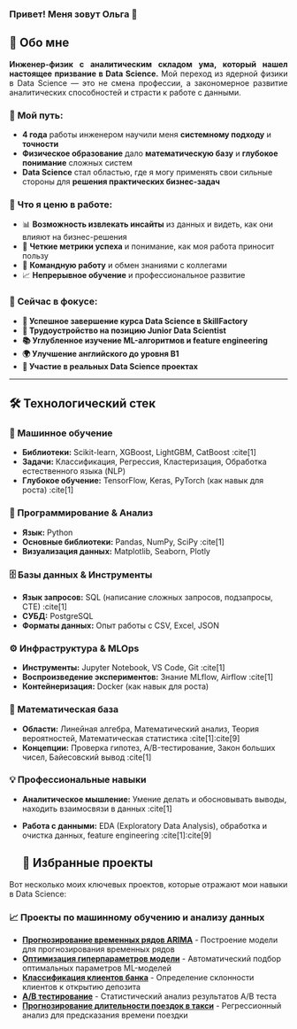 ### Привет! Меня зовут Ольга 👋

## 🎯 Обо мне

<div align="justify">

**Инженер-физик с аналитическим складом ума, который нашел настоящее призвание в Data Science.** Мой переход из ядерной физики в Data Science — это не смена профессии, а закономерное развитие аналитических способностей и страсти к работе с данными.

</div>

### 🔬 **Мой путь:**
- **4 года** работы инженером научили меня **системному подходу** и **точности**
- **Физическое образование** дало **математическую базу** и **глубокое понимание** сложных систем
- **Data Science** стал областью, где я могу применять свои сильные стороны для **решения практических бизнес-задач**

### 🎯 **Что я ценю в работе:**
- 📊 **Возможность извлекать инсайты** из данных и видеть, как они влияют на бизнес-решения
- 🎯 **Четкие метрики успеха** и понимание, как моя работа приносит пользу
- 🤝 **Командную работу** и обмен знаниями с коллегами
- 📈 **Непрерывное обучение** и профессиональное развитие

### 🌱 **Сейчас в фокусе:**
-   **🎯 Успешное завершение курса Data Science в SkillFactory**
-   **🚀 Трудоустройство на позицию Junior Data Scientist**
-   **📚 Углубленное изучение ML-алгоритмов и feature engineering**
-   **🌍 Улучшение английского до уровня B1**
-   **💼 Участие в реальных Data Science проектах**

---

## 🛠 Технологический стек

### **🧠 Машинное обучение**
- **Библиотеки:** Scikit-learn, XGBoost, LightGBM, CatBoost :cite[1]
- **Задачи:** Классификация, Регрессия, Кластеризация, Обработка естественного языка (NLP)
- **Глубокое обучение:** TensorFlow, Keras, PyTorch (как навык для роста) :cite[1]

### **🐍 Программирование & Анализ**
- **Язык:** Python
- **Основные библиотеки:** Pandas, NumPy, SciPy :cite[1]
- **Визуализация данных:** Matplotlib, Seaborn, Plotly

### **🗄️ Базы данных & Инструменты**
- **Язык запросов:** SQL (написание сложных запросов, подзапросы, CTE) :cite[1]
- **СУБД:** PostgreSQL
- **Форматы данных:** Опыт работы с CSV, Excel, JSON

### **⚙️ Инфраструктура & MLOps**
- **Инструменты:** Jupyter Notebook, VS Code, Git :cite[1]
- **Воспроизведение экспериментов:** Знание MLflow, Airflow :cite[1]
- **Контейнеризация:** Docker (как навык для роста)

### **📐 Математическая база**
- **Области:** Линейная алгебра, Математический анализ, Теория вероятностей, Математическая статистика :cite[1]:cite[9]
- **Концепции:** Проверка гипотез, A/B-тестирование, Закон больших чисел, Байесовский вывод :cite[1]

### **💡 Профессиональные навыки**
- **Аналитическое мышление:** Умение делать и обосновывать выводы, находить взаимосвязи в данных :cite[1]
- **Работа с данными:** EDA (Exploratory Data Analysis), обработка и очистка данных, feature engineering :cite[1]:cite[9]

  ## 📂 Избранные проекты

Вот несколько моих ключевых проектов, которые отражают мои навыки в Data Science:

### **📈 Проекты по машинному обучению и анализу данных**

- [**Прогнозирование временных рядов ARIMA**](https://github.com/OlgaKonushkina/Data-Science/blob/main/%D0%92%D1%80%D0%B5%D0%BC%D0%B5%D0%BD%D0%BD%D1%8B%D0%B5%20%D1%80%D1%8F%D0%B4%D1%8B%20/%D0%9C%D0%BE%D0%B4%D0%B5%D0%BB%D1%8C%20%D0%B2%D1%80%D0%B5%D0%BC%D0%B5%D0%BD%D0%BD%D0%BE%D0%B3%D0%BE%20%D1%80%D1%8F%D0%B4%D0%B0%20ARIMA.%20%D0%92%D0%92%D0%9F_%D0%93%D0%B0%D0%BD%D1%8B.ipynb) - Построение модели для прогнозирования временных рядов
- [**Оптимизация гиперпараметров модели**](https://github.com/OlgaKonushkina/Data-Science/tree/main/Project_7_%D0%9E%D0%BF%D1%82%D0%B8%D0%BC%D0%B8%D0%B7%D0%B0%D1%86%D0%B8%D1%8F%20%D0%B3%D0%B8%D0%BF%D0%B5%D1%80%D0%BF%D0%B0%D1%80%D0%B0%D0%BC%D0%B5%D1%82%D1%80%D0%BE%D0%B2%20%D0%BC%D0%BE%D0%B4%D0%B0%D0%BB%D0%B8) - Автоматический подбор оптимальных параметров ML-моделей
- [**Классификация клиентов банка**](https://github.com/OlgaKonushkina/Data-Science/tree/main/Project_4_%D0%9A%D0%BB%D0%B0%D1%81%D1%81%D0%B8%D1%84%D0%B8%D0%BA%D0%B0%D1%86%D0%B8%D1%8F) - Определение склонности клиентов к открытию депозита
- [**A/B тестирование**](https://github.com/OlgaKonushkina/Data-Science/tree/main/Project_A_B_test) - Статистический анализ результатов A/B теста
- [**Прогнозирование длительности поездок в такси**](https://github.com/OlgaKonushkina/Data-Science/tree/main/Project_5_Taxi_duration) - Регрессионный анализ для предсказания времени поездки
